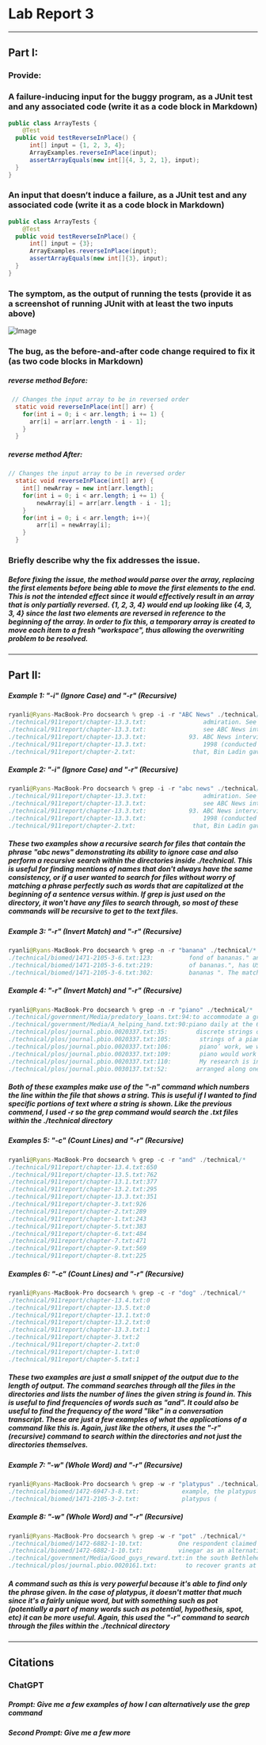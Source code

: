 # Lab Report 3

___

## Part I:
### Provide:

### A failure-inducing input for the buggy program, as a JUnit test and any associated code (write it as a code block in Markdown)
```java
public class ArrayTests {
    @Test
  public void testReverseInPlace() {
      int[] input = {1, 2, 3, 4};
      ArrayExamples.reverseInPlace(input);
      assertArrayEquals(new int[]{4, 3, 2, 1}, input);
  }
}
```
### An input that doesn’t induce a failure, as a JUnit test and any associated code (write it as a code block in Markdown)
```java
public class ArrayTests {
    @Test
  public void testReverseInPlace() {
      int[] input = {3};
      ArrayExamples.reverseInPlace(input);
      assertArrayEquals(new int[]{3}, input);
  }
}
```
### The symptom, as the output of running the tests (provide it as a screenshot of running JUnit with at least the two inputs above)
![Image](Lab3Step3.png)
### The bug, as the before-and-after code change required to fix it (as two code blocks in Markdown)
##### reverse method Before:
```java
 // Changes the input array to be in reversed order
  static void reverseInPlace(int[] arr) {
    for(int i = 0; i < arr.length; i += 1) {
      arr[i] = arr[arr.length - i - 1];
    }
  }
```
##### reverse method After:
```java
// Changes the input array to be in reversed order
  static void reverseInPlace(int[] arr) {
    int[] newArray = new int[arr.length];
    for(int i = 0; i < arr.length; i += 1) {
        newArray[i] = arr[arr.length - i - 1];
    }
    for(int i = 0; i < arr.length; i++){
        arr[i] = newArray[i];
    }
  }
```
### Briefly describe why the fix addresses the issue.
##### Before fixing the issue, the method would parse over the array, replacing the first elements before being able to move the first elements to the end. This is not the intended effect since it would effectively result in an array that is only partially reversed. {1, 2, 3, 4} would end up looking like {4, 3, 3, 4} since the last two elements are reversed in reference to the beginning of the array. In order to fix this, a temporary array is created to move each item to a fresh "workspace", thus allowing the overwriting problem to be resolved.

___
## Part II:

##### Example 1: "-i" (Ignore Case) and "-r" (Recursive)

```java
ryanli@Ryans-MacBook-Pro docsearch % grep -i -r "ABC News" ./technical/*
./technical/911report/chapter-13.3.txt:                admiration. See ABC News interview, "To Terror's Source," May 28, 1998. In late
./technical/911report/chapter-13.3.txt:                see ABC News interview,"To Terror's Source," May 28, 1998.
./technical/911report/chapter-13.3.txt:            93. ABC News interview, "Terror Suspect: An Interview with Osama Bin Laden," Dec. 22,
./technical/911report/chapter-13.3.txt:                1998 (conducted in Afghanistan by ABC News producer Rahimullah Yousafsai).
./technical/911report/chapter-2.txt:                that, Bin Ladin gave a videotaped interview to ABC News with the same slogans,
```
##### Example 2: "-i" (Ignore Case) and "-r" (Recursive)

```java
ryanli@Ryans-MacBook-Pro docsearch % grep -i -r "abc news" ./technical/* 
./technical/911report/chapter-13.3.txt:                admiration. See ABC News interview, "To Terror's Source," May 28, 1998. In late
./technical/911report/chapter-13.3.txt:                see ABC News interview,"To Terror's Source," May 28, 1998.
./technical/911report/chapter-13.3.txt:            93. ABC News interview, "Terror Suspect: An Interview with Osama Bin Laden," Dec. 22,
./technical/911report/chapter-13.3.txt:                1998 (conducted in Afghanistan by ABC News producer Rahimullah Yousafsai).
./technical/911report/chapter-2.txt:                that, Bin Ladin gave a videotaped interview to ABC News with the same slogans,
```
##### These two examples show a recursive search for files that contain the phrase "abc news" demonstrating its ability to ignore case and also perform a recursive search within the directories inside ./technical. This is useful for finding mentions of names that don't always have the same consistency, or if a user wanted to search for files without worry of matching a phrase perfectly such as words that are capitalized at the beginning of a sentence versus within. If grep is just used on the directory, it won't have any files to search through, so most of these commands will be recursive to get to the text files.

##### Example 3: "-r" (Invert Match) and "-r" (Recursive)

```java
ryanli@Ryans-MacBook-Pro docsearch % grep -n -r "banana" ./technical/*
./technical/biomed/1471-2105-3-6.txt:123:          fond of bananas." and "I am of very fond bananas. Am I a
./technical/biomed/1471-2105-3-6.txt:219:          of bananas.", has USM coordinates 
./technical/biomed/1471-2105-3-6.txt:302:          bananas ". The matching of the two
```

##### Example 4: "-r" (Invert Match) and "-r" (Recursive)

```java
ryanli@Ryans-MacBook-Pro docsearch % grep -n -r "piano" ./technical/*
./technical/government/Media/predatory_loans.txt:94:to accommodate a grand piano that Linn played. But the series of
./technical/government/Media/A_helping_hand.txt:90:piano daily at the 6:30 a.m. Mass.
./technical/plos/journal.pbio.0020337.txt:35:        discrete strings of a piano, that are set into sympathetic vibration by incoming sound
./technical/plos/journal.pbio.0020337.txt:105:        strings of a piano submerged in water would be. He concludes that, to make ‘an underwater
./technical/plos/journal.pbio.0020337.txt:106:        piano’ work, we would have to add sensors and actuators to every string so that once a
./technical/plos/journal.pbio.0020337.txt:109:        piano would work again.’
./technical/plos/journal.pbio.0020337.txt:110:        My research is investigating what Gold's underwater piano strings might be. A suggestion
./technical/plos/journal.pbio.0030137.txt:52:        arranged along one dimension, as on a piano keyboard. Because of the parallel processing of
```
##### Both of these examples make use of the "-n" command which numbers the line within the file that shows a string. This is useful if I wanted to find specific portions of text where a string is shown. Like the previous commend, I used -r so the grep command would search the .txt files within the ./technical directory

##### Examples 5: "-c" (Count Lines) and "-r" (Recursive)

```java
ryanli@Ryans-MacBook-Pro docsearch % grep -c -r "and" ./technical/*
./technical/911report/chapter-13.4.txt:650
./technical/911report/chapter-13.5.txt:762
./technical/911report/chapter-13.1.txt:377
./technical/911report/chapter-13.2.txt:295
./technical/911report/chapter-13.3.txt:351
./technical/911report/chapter-3.txt:926
./technical/911report/chapter-2.txt:289
./technical/911report/chapter-1.txt:243
./technical/911report/chapter-5.txt:383
./technical/911report/chapter-6.txt:484
./technical/911report/chapter-7.txt:471
./technical/911report/chapter-9.txt:569
./technical/911report/chapter-8.txt:225
```
##### Examples 6: "-c" (Count Lines) and "-r" (Recursive)
```java
ryanli@Ryans-MacBook-Pro docsearch % grep -c -r "dog" ./technical/*
./technical/911report/chapter-13.4.txt:0
./technical/911report/chapter-13.5.txt:0
./technical/911report/chapter-13.1.txt:0
./technical/911report/chapter-13.2.txt:0
./technical/911report/chapter-13.3.txt:1
./technical/911report/chapter-3.txt:2
./technical/911report/chapter-2.txt:0
./technical/911report/chapter-1.txt:0
./technical/911report/chapter-5.txt:1
```
##### These two examples are just a small snippet of the output due to the length of output. The command searches through all the files in the directories and lists the number of lines the given string is found in. This is useful to find frequencies of words such as "and". It could also be useful to find the frequency of the word "like" in a conversation transcript. These are just a few examples of what the applications of a command like this is. Again, just like the others, it uses the "-r" (recursive) command to search within the directories and not just the directories themselves.

##### Example 7: "-w" (Whole Word) and "-r" (Recursive)
```java
ryanli@Ryans-MacBook-Pro docsearch % grep -w -r "platypus" ./technical/* 
./technical/biomed/1472-6947-3-8.txt:            example, the platypus has challenged animal
./technical/biomed/1471-2105-3-2.txt:            platypus (
```

##### Example 8: "-w" (Whole Word) and "-r" (Recursive)

```java
ryanli@Ryans-MacBook-Pro docsearch % grep -w -r "pot" ./technical/*
./technical/biomed/1472-6882-1-10.txt:          One respondent claimed that pot bush ( 
./technical/biomed/1472-6882-1-10.txt:          vinegar as an alternative to the 'scratchy' pot. Another
./technical/government/Media/Good_guys_reward.txt:in the south Bethlehem melting pot where he's crafted a law
./technical/plos/journal.pbio.0020161.txt:        to recover grants at least equal to their contributions to the EU pot (see Box 1).
```

##### A command such as this is very powerful because it's able to find only the phrase given. In the case of platypus, it doesn't matter that much since it's a fairly unique word, but with something such as pot (potentially a part of many words such as potential, hypothesis, spot, etc) it can be more useful. Again, this used the "-r" command to search through the files within the ./technical directory
___
## Citations
### ChatGPT
##### Prompt: Give me a few examples of how I can alternatively use the grep command

##### Second Prompt: Give me a few more 



